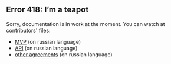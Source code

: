 ## Error 418: I’m a teapot

Sorry, documentation is in work at the moment. You can watch at contributors' files:
* [MVP](MVP.md) (on russian language)
* [API](API.md) (on russian language)
* [other agreements](API_agreements.md) (on russian language)